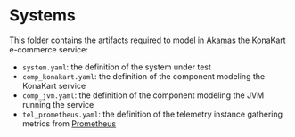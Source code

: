 # Systems

This folder contains the artifacts required to model in [Akamas][Site] the KonaKart e-commerce service:

* `system.yaml`: the definition of the system under test
* `comp_konakart.yaml`: the definition of the component modeling the KonaKart service
* `comp_jvm.yaml`: the definition of the component modeling the JVM running the service
* `tel_prometheus.yaml`: the definition of the telemetry instance gathering metrics from [Prometheus][Prom]

[Site]: https://www.akamas.io/
[Prom]: https://prometheus.io/
